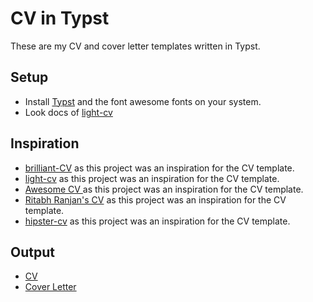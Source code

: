 # CV in Typst

These are my CV and cover letter templates written in Typst.

## Setup

- Install [Typst](https://typst.app) and the font awesome fonts on your system.
- Look docs of [light-cv](https://github.com/AnsgarLichter/light-cv)

## Inspiration

- [brilliant-CV](https://github.com/mintyfrankie/brilliant-CV) as this project was an inspiration for the CV template.
- [light-cv](https://github.com/AnsgarLichter/light-cv) as this project was an inspiration for the CV template.
- [Awesome CV
](https://github.com/posquit0/Awesome-CV) as this project was an inspiration for the CV template.
- [Ritabh Ranjan's CV](https://www.overleaf.com/articles/ritabh-ranjans-cv/ngtndgryfykt) as this project was an inspiration for the CV template.
- [hipster-cv](https://github.com/latex-ninja/hipster-cv) as this project was an inspiration for the CV template.

## Output

- [CV](./output/cv.pdf)
- [Cover Letter](./output/letter.pdf)